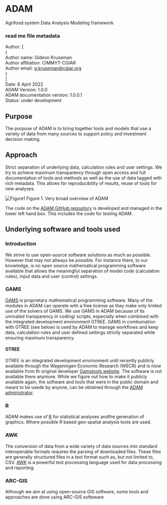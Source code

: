 # ADAM
Agrifood system Data Analysis Modeling framework

### read me file metadata
Author: \[ \
  { \
	  Author name: Gideon Kruseman \
	  Author affiliation: CIMMYT-CGIAR \
	  Author email: g.kruseman@cgiar.org \
  } \
\] \
Date: 6 April 2022 \
ADAM Version: 1.0.0 \
ADAM documentation version: 1.0.0.1 \
Status: under development 



## Purpose
The purpose of ADAM is to bring together tools and models that use a variety of data from many sources to support policy and investment decision making.

## Approach
Strict separation of underlying data, calculation rules and user settings. 
We try to achieve maximum transparency through open access and full documentation of tools and methods as well as the use of data tagged with rich metadata.
This allows for reproducibility of results, reuse of tools for new analyses.

![Figure1](https://user-images.githubusercontent.com/103105585/161967277-9c65d322-7fa1-4aa8-87e3-6ddee55b44c4.jpg)
Figure 1. Very broad overview of ADAM

The code  on the [ADAM GitHub repository](https://github.com/ForesightAndMetrics/ADAM) is developed and managed in the lower left hand box. This includes the code for testing ADAM.

## Underlying software and tools used
### Introduction
We strive to use open-source software solutions as much as possible. However that may not allways be possible. For instance there, to our knowledge, is no open source mathematical programming software available that allows the meaningful separation of model code (calculation rules), input data and user (control) settings.

### GAMS
[GAMS](https://www.gams.com/) is proprietary mathematical programming software. Many of the modules in ADAM can operate with a free license as they make only limited use of the solvers of GAMS. We use GAMS in ADAM because of its unrivaled transparency in coding/ scripts, especially when combined with the integrated development environment GTREE.
GAMS in combuination with GTREE (see below) is used by ADAM to manage workflows and keep data, calculation rules and user defined settings strictly separated while ensuring maximum transparency.

#### GTREE
GTREE is an integrated development environment until recently publicly available through the Wageningen Economic Research (WECR) and is niow available from th original developer [Gamstools website](https://www.medictcare.nl/gamstools/). The software is not available there anymore. While we figure out how to make it publicly available again, the software and tools that were in the public domain and meant to be usede by anyone, can be obtained through the [ADAM administrator](mailto:G.kruseman@cgiar.org).

### R
ADAM makes use of [R](https://cran.r-project.org/) for statistical analyses andthe generation of graphics. Where possible R based geo-spatial analysis tools are used.

### AWK
The conversion of data from a wide variety of data sources into standard interoperable formats requires the parsing of downloaded files. These files are generally structured files in a text format such as, but not limited to, CSV. [AWK](https://en.wikipedia.org/wiki/AWK) is a powerful test processing language used for data processing and reporting.  

### ARC-GIS
Although we aim at using open-source GIS software, some tools and approaches are done using ARC-GIS softeware 
